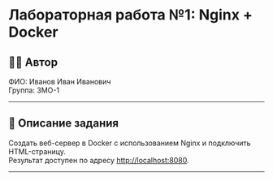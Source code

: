 # Лабораторная работа №1: Nginx + Docker

## 👩‍💻 Автор
ФИО: Иванов Иван Иванович  
Группа: 3МО-1

---

## 📌 Описание задания
Создать веб-сервер в Docker с использованием Nginx и подключить HTML-страницу.  
Результат доступен по адресу [http://localhost:8080](http://localhost:8080).

---